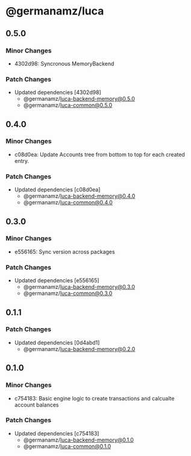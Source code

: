 # @germanamz/luca

## 0.5.0

### Minor Changes

- 4302d98: Syncronous MemoryBackend

### Patch Changes

- Updated dependencies [4302d98]
  - @germanamz/luca-backend-memory@0.5.0
  - @germanamz/luca-common@0.5.0

## 0.4.0

### Minor Changes

- c08d0ea: Update Accounts tree from bottom to top for each created entry.

### Patch Changes

- Updated dependencies [c08d0ea]
  - @germanamz/luca-backend-memory@0.4.0
  - @germanamz/luca-common@0.4.0

## 0.3.0

### Minor Changes

- e556165: Sync version across packages

### Patch Changes

- Updated dependencies [e556165]
  - @germanamz/luca-backend-memory@0.3.0
  - @germanamz/luca-common@0.3.0

## 0.1.1

### Patch Changes

- Updated dependencies [0d4abd1]
  - @germanamz/luca-backend-memory@0.2.0

## 0.1.0

### Minor Changes

- c754183: Basic engine logic to create transactions and calcualte account balances

### Patch Changes

- Updated dependencies [c754183]
  - @germanamz/luca-backend-memory@0.1.0
  - @germanamz/luca-common@0.1.0
